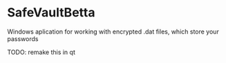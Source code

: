 # SafeVaultBetta
Windows aplication for working with encrypted .dat files, which store your passwords

TODO: remake this in qt
